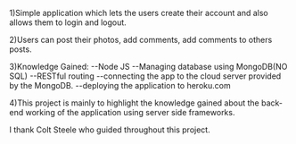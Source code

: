 1)Simple application which lets the users create their account and also allows them to login and logout.

2)Users can post their photos, add comments, add comments to others posts.

3)Knowledge Gained:
    --Node JS
    --Managing database using MongoDB(NO SQL)
    --RESTful routing
    --connecting the app to the cloud server provided by the MongoDB.
    --deploying the application to heroku.com
    
4)This project is mainly to highlight the knowledge gained about the back-end working of the application using server side frameworks.

I thank Colt Steele who guided throughout this project.
